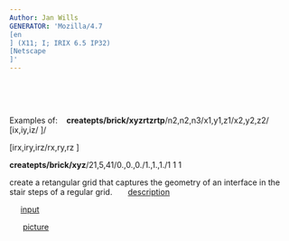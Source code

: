 ```yaml
---
Author: Jan Wills
GENERATOR: 'Mozilla/4.7 
[en
] (X11; I; IRIX 6.5 IP32) 
[Netscape
]'
---
```


 

 

Examples of:   
**createpts/brick/xyzrtzrtp**/n2,n2,n3/x1,y1,z1/x2,y2,z2/
[ix,iy,iz/
]/

[irx,iry,irz/rx,ry,rz
]

 **createpts/brick/xyz**/21,5,41/0.,0.,0./1.,1.,1./1 1 1

 create a retangular grid that captures the geometry of an interface in
 the stair steps of a regular grid.
       [description](description2a.md)

      [input](../lagrit_input2a)

       [picture](/assets/images/../md/picture2.md)


